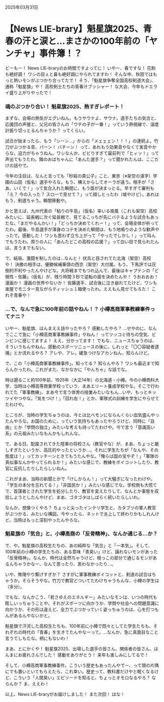 2025年03月31日

# 【News LIE-brary】魁星旗2025、青春の汗と涙と…まさかの100年前の「ヤンチャ」事件簿！？

どーもー！ News LIE-braryのお時間ですよってに！ いやー、春ですな！ 花粉も絶好調！ ワシの目ぇと鼻も絶好調にやられてますわ！ そんな中、秋田ではもっと熱いモンがぶつかり合ってたで！ そう、「魁星旗争奪全国高校剣道大会」、通称「魁星旗」や！ 高校剣士たちの青春汁ブッシャー！ な大会、今年もドエライ盛り上がりやったで！

### 魂のぶつかり合い！ 魁星旗2025、熱すぎレポート！

まずな、会場の熱気がエグいねん。もうサウナよ、サウナ。選手たちの気合と、応援団の声援と、父兄の皆さんの「ウチの子が一番！」っていう熱視線で、温度計振り切っとるんちゃうか？ ってくらい。

試合が始まったら、もう「シーン…」からの「メェェェン！！！」の連続よ。竹刀がぶつかる音、パーン！ バチーン！ って、あれもう効果音やなくて実音やからな。迫力がちゃうねん。ワシなんか、ビビりすぎて最前列で「ヒィッ！」って声出てもうたわ。隣のおばちゃんに「あんた選手？」って聞かれたんは、ここだけの話やで。

今年の注目は、なんと言っても「秒殺の貴公子」こと、東亰（※架空の漢字）学園の山田（仮名）選手やろな。もう、構えからしてオーラが違う。相手が「さあ、いくで！」って気合入れた瞬間に、もう面が決まっとる。早すぎて審判も「え？ 今の入った？ スローで見せて？」って顔しとったわ（嘘やけど）。あれはもう、剣道ちゃう。瞬間移動や。

かと思えば、九州代表の「粘りの牛島」（仮名）率いる南風（これも架空）高校みたいに、延長戦に次ぐ延長戦で、見てるこっちが先にバテるような試合もあったな。「まだやるんかい！」「どっちか決めてくれー！」って、会場全体が祈ってたわ。最後、牛島選手が渾身のコテを決めた瞬間は、もう地鳴りのような歓声やったで。感動した！ ワシも思わず立ち上がって「やったでしかし！」って叫んでもうたわ。周りの人に「あんたどこの高校の応援？」って白い目で見られたんは、言うまでもない。

で、結局、激闘を制したのは…なんと！ 伏兵と目されてた北海（架空）高校や！ 決勝の相手は、優勝候補筆頭の西京（架空）大付属。もう、下馬評では圧倒的不利やったんやけどな。大将戦までもつれ込んで、最後はキャプテンの「ど根性・佐藤」（仮名）が、残り時間３秒で逆転の面を決めたんや！ うおおおお！ 漫画か！ 漫画の世界やないか！ 佐藤選手、試合後に泣き崩れてたけど、ワシも楽屋でモニター見ながらティッシュ１箱使ったわ。ええもん見せてもろた！ これぞ青春や！

### …で、なんで急に100年前の話やねん！？ 小樽高商軍事教練事件ってナニ？

いやー、魁星旗、ほんまええ話やったやろ？ 感動したやろ？ …せやのに、なんでここで急に「小樽高商軍事教練事件」やねん！ ってツッコミ待ちの空気、ビンビンに感じてますよ！ ええ、分かってます！ でもな、ニュースちゅうのは、そういうもんやねん。感動のスポーツニュースの後に、しれっと「〇〇容疑者逮捕」とか流れるやろ？ アレや、アレ。緩急つけなアカンねん、知らんけど。

で、この「小樽高商軍事教練事件」。知ってる？ 知らんやろ？ ワシも最近まで知らんかったわ。これがまた、なかなかに「やんちゃ」な話でな。

時は遡ること約100年前、1925年（大正14年）の北海道・小樽。今の小樽商科大学、当時は小樽高等商業学校っていう、まあエリート養成学校やな。そこで行われてた「軍事教練」、まあ今で言う体育の授業みたいなもん…いや、もっとキッツイやつやな。「気をつけ！」「回れ右！」とか、軍隊式の訓練を学生にやらせてたわけや。

ところが、当時の学生ちゅうのは、今とは比べモンにならんくらい血気盛んやったんやろな。お国のために、っていう気持ちもあったやろうけど、同時に「自由」とか「学問の独立」みたいな考えも持ってたわけや。今で言う「意識高い系」の元祖みたいなもんかもしれんな。

で、ある日、配属されてきた陸軍の将校さん（教官やな）が、まあ、ちょっと厳しすぎたというか、高圧的やったというか…。それに学生たちが「なんや、その態度は！」ってカッチーンときてもうたんやな。「俺らは国の宝やぞ！」「軍隊の真似事なんかやってられるか！」みたいな感じで、教練をボイコットしたり、教官に反抗したりしたらしいねん。

これがまあ、当時の新聞とかで「けしからん！」って大騒ぎになったわけや。「学生の本分を忘れてる！」「非国民か！」みたいな感じでな。学校側も大慌てで、首謀者とされた学生を処分したり、教官を変えたりして、なんとか事態を収拾しようとしたんやけど、まあ、ゴタゴタはしばらく続いたらしいわ。

なんか、想像つくやろ？ ちょっと尖ったインテリ学生と、カタブツの軍人教官がぶつかる、みたいな構図。今やったら、ネットで炎上して終わりかもしれんけど、当時はもっと深刻やったんやろな。

### 魁星旗の「気合」と、小樽高商の「反骨精神」、なんか通じる…か？

で、や。魁星旗の高校生たちの、あの純粋な「気合」と「一本気」。そして、100年前の小樽の学生たちの、ある意味「青臭い」けど、譲れないモンがあった「反骨精神」。なんか、時代は全然ちゃうけど、根っこの部分で通じるモンがあるんちゃうかなー、なんて思ったり、思わなかったり…。

いや、無理やり繋げすぎか？ さすがに軍事教練ボイコットと、剣道の試合はちゃうか。そらそうやな。竹刀で教官どついてたわけちゃうもんな、小樽の学生は（多分）。

でもな、なんかこう、「若さゆえのエネルギー」みたいなモンは、いつの時代も眩しいっちゅうことや。それがスポーツに向かうか、学問や社会への問題意識に向かうか、その形は違えど、全力でぶつかっていく姿っちゅうのは、心を打つもんがあるんやないかと。

魁星旗で汗流した高校生たちも、100年前に小樽で悶々としてた学生たちも、それぞれの時代の「青春」を生きてたんやなーって。…なんか、急に真面目なこと言うてしもたな。柄にもないわ！

まあ、とにかくや！ 魁星旗2025、出場した選手の皆さん、関係者の皆さん、ほんまにお疲れさんでした！ 感動をありがとう！ 来年も楽しみにしてるで！

そして、小樽高商軍事教練事件。こういう歴史もあったんやでー、って頭の片隅にでも置いといてもらえたら、これ幸い。歴史って、教科書だけやと眠くなるけど、こういう「人間臭い」エピソードを知ると、ちょっとオモロなるやろ？ ならんか？ ま、ええわ！

以上、News LIE-braryがお届けしました！ また次回！ ほな！